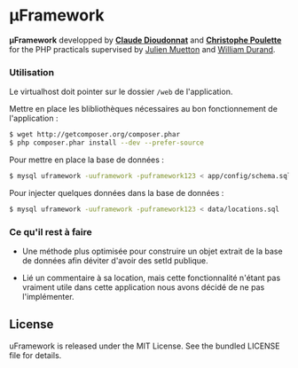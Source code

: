 µFramework 
==========

**µFramework** developped by **[Claude Dioudonnat](https://github.com/claudusd)** and **[Christophe Poulette](https://github.com/Totof6942)** for the PHP practicals supervised by [Julien Muetton](https://github.com/themouette) and [William Durand](https://github.com/willdurand).


### Utilisation ###

Le virtualhost doit pointer sur le dossier `/web` de l'application.

Mettre en place les blibliothèques nécessaires au bon fonctionnement de l'application :

``` bash
$ wget http://getcomposer.org/composer.phar
$ php composer.phar install --dev --prefer-source
```

Pour mettre en place la base de données :

``` bash
$ mysql uframework -uuframework -puframework123 < app/config/schema.sql
```

Pour injecter quelques données dans la base de données : 

``` bash
$ mysql uframework -uuframework -puframework123 < data/locations.sql
```


### Ce qu'il rest à faire ###

* Une méthode plus optimisée pour construire un objet extrait de la base de données afin déviter d'avoir des setId publique.

* Lié un commentaire à sa location, mais cette fonctionnalité n'étant pas vraiment utile dans cette application nous avons décidé de ne pas l'implémenter.

License
-------

uFramework is released under the MIT License. See the bundled LICENSE file for details.

